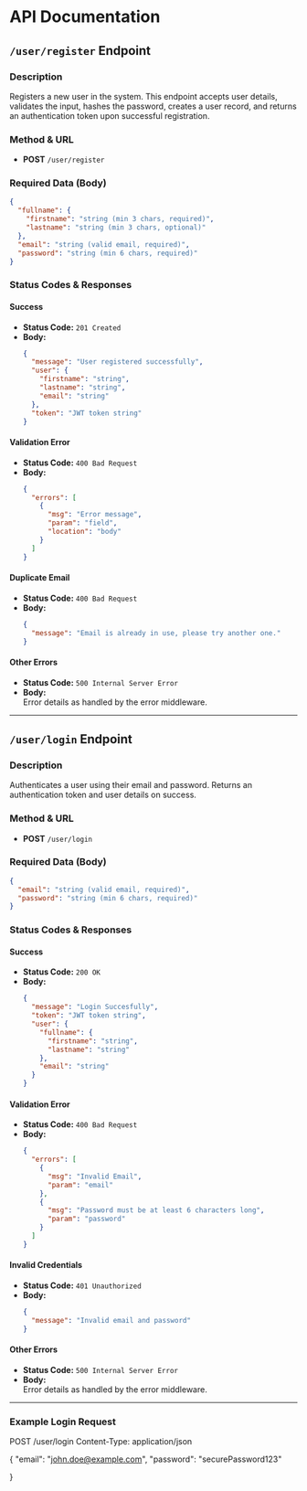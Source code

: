 # API Documentation

## `/user/register` Endpoint

### Description
Registers a new user in the system. This endpoint accepts user details, validates the input, hashes the password, creates a user record, and returns an authentication token upon successful registration.

### Method & URL
- **POST** `/user/register`

### Required Data (Body)
```json
{
  "fullname": {
    "firstname": "string (min 3 chars, required)",
    "lastname": "string (min 3 chars, optional)"
  },
  "email": "string (valid email, required)",
  "password": "string (min 6 chars, required)"
}
```

### Status Codes & Responses

#### Success
- **Status Code:** `201 Created`
- **Body:**
  ```json
  {
    "message": "User registered successfully",
    "user": {
      "firstname": "string",
      "lastname": "string",
      "email": "string"
    },
    "token": "JWT token string"
  }
  ```

#### Validation Error
- **Status Code:** `400 Bad Request`
- **Body:**
  ```json
  {
    "errors": [
      {
        "msg": "Error message",
        "param": "field",
        "location": "body"
      }
    ]
  }
  ```

#### Duplicate Email
- **Status Code:** `400 Bad Request`
- **Body:**
  ```json
  {
    "message": "Email is already in use, please try another one."
  }
  ```

#### Other Errors
- **Status Code:** `500 Internal Server Error`
- **Body:**  
  Error details as handled by the error middleware.

---

## `/user/login` Endpoint

### Description
Authenticates a user using their email and password. Returns an authentication token and user details on success.

### Method & URL
- **POST** `/user/login`

### Required Data (Body)
```json
{
  "email": "string (valid email, required)",
  "password": "string (min 6 chars, required)"
}
```

### Status Codes & Responses

#### Success
- **Status Code:** `200 OK`
- **Body:**
  ```json
  {
    "message": "Login Succesfully",
    "token": "JWT token string",
    "user": {
      "fullname": {
        "firstname": "string",
        "lastname": "string"
      },
      "email": "string"
    }
  }
  ```

#### Validation Error
- **Status Code:** `400 Bad Request`
- **Body:**
  ```json
  {
    "errors": [
      {
        "msg": "Invalid Email",
        "param": "email"
      },
      {
        "msg": "Password must be at least 6 characters long",
        "param": "password"
      }
    ]
  }
  ```

#### Invalid Credentials
- **Status Code:** `401 Unauthorized`
- **Body:**
  ```json
  {
    "message": "Invalid email and password"
  }
  ```

#### Other Errors
- **Status Code:** `500 Internal Server Error`
- **Body:**  
  Error details as handled by the error middleware.

---

### Example Login Request

<!-- ```http -->
POST /user/login
Content-Type: application/json

{
  "email": "john.doe@example.com",
  "password": "securePassword123"

}